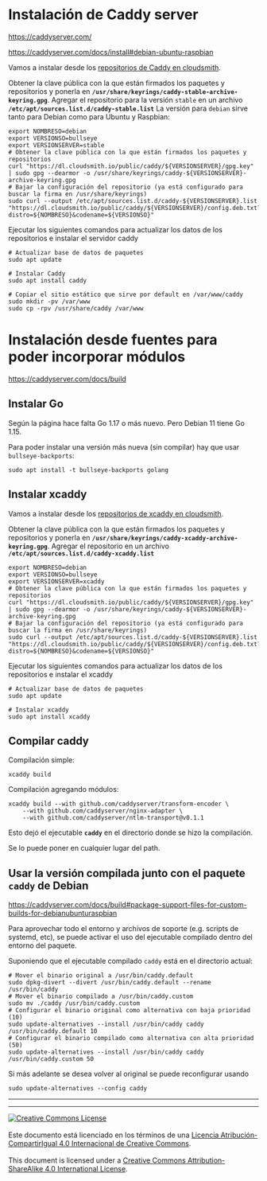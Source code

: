 # Instalación de Caddy server

https://caddyserver.com/

https://caddyserver.com/docs/install#debian-ubuntu-raspbian

Vamos a instalar desde los [repositorios de Caddy en 
cloudsmith](https://cloudsmith.io/~caddy/repos/).

Obtener la clave pública con la que están firmados los paquetes y repositorios
y ponerla en **`/usr/share/keyrings/caddy-stable-archive-keyring.gpg`**.
Agregar el repositorio para la versión `stable` en un archivo 
**`/etc/apt/sources.list.d/caddy-stable.list`** 
La versión para `debian` sirve tanto para
Debian como para Ubuntu y Raspbian:

```
export NOMBRESO=debian
export VERSIONSO=bullseye
export VERSIONSERVER=stable
# Obtener la clave pública con la que están firmados los paquetes y repositorios
curl "https://dl.cloudsmith.io/public/caddy/${VERSIONSERVER}/gpg.key" | sudo gpg --dearmor -o /usr/share/keyrings/caddy-${VERSIONSERVER}-archive-keyring.gpg
# Bajar la configuración del repositorio (ya está configurado para buscar la firma en /usr/share/keyrings)
sudo curl --output /etc/apt/sources.list.d/caddy-${VERSIONSERVER}.list "https://dl.cloudsmith.io/public/caddy/${VERSIONSERVER}/config.deb.txt?distro=${NOMBRESO}&codename=${VERSIONSO}"
```

Ejecutar los siguientes comandos para actualizar los datos de los repositorios
e instalar el servidor caddy

```
# Actualizar base de datos de paquetes
sudo apt update

# Instalar Caddy
sudo apt install caddy

# Copiar el sitio estático que sirve por default en /var/www/caddy
sudo mkdir -pv /var/www
sudo cp -rpv /usr/share/caddy /var/www
```

# Instalación desde fuentes para poder incorporar módulos

https://caddyserver.com/docs/build

## Instalar Go

Según la página hace falta Go 1.17 o más nuevo. Pero Debian 11 tiene Go 1.15.

Para poder instalar una versión más nueva (sin compilar) hay que usar 
`bullseye-backports`:

```
sudo apt install -t bullseye-backports golang
```
## Instalar xcaddy

Vamos a instalar desde los [repositorios de xcaddy en 
cloudsmith](https://cloudsmith.io/~caddy/repos/).

Obtener la clave pública con la que están firmados los paquetes y repositorios
y ponerla en **`/usr/share/keyrings/caddy-xcaddy-archive-keyring.gpg`**.
Agregar el repositorio en un archivo 
**`/etc/apt/sources.list.d/caddy-xcaddy.list`** 

```
export NOMBRESO=debian
export VERSIONSO=bullseye
export VERSIONSERVER=xcaddy
# Obtener la clave pública con la que están firmados los paquetes y repositorios
curl "https://dl.cloudsmith.io/public/caddy/${VERSIONSERVER}/gpg.key" | sudo gpg --dearmor -o /usr/share/keyrings/caddy-${VERSIONSERVER}-archive-keyring.gpg
# Bajar la configuración del repositorio (ya está configurado para buscar la firma en /usr/share/keyrings)
sudo curl --output /etc/apt/sources.list.d/caddy-${VERSIONSERVER}.list "https://dl.cloudsmith.io/public/caddy/${VERSIONSERVER}/config.deb.txt?distro=${NOMBRESO}&codename=${VERSIONSO}"
```

Ejecutar los siguientes comandos para actualizar los datos de los repositorios
e instalar el xcaddy

```
# Actualizar base de datos de paquetes
sudo apt update

# Instalar xcaddy
sudo apt install xcaddy
```

## Compilar caddy

Compilación simple:
```
xcaddy build
```

Compilación agregando módulos:
```
xcaddy build --with github.com/caddyserver/transform-encoder \
	--with github.com/caddyserver/nginx-adapter \
	--with github.com/caddyserver/ntlm-transport@v0.1.1
```

Esto dejó el ejecutable **`caddy`** en el directorio donde se hizo la
compilación.

Se lo puede poner en cualquier lugar del path.

## Usar la versión compilada junto con el paquete `caddy` de Debian

https://caddyserver.com/docs/build#package-support-files-for-custom-builds-for-debianubunturaspbian

Para aprovechar todo el entorno y archivos de soporte (e.g. scripts de systemd,
etc), se puede activar el uso del ejecutable compilado dentro del entorno del
paquete.

Suponiendo que el ejecutable compilado `caddy` está en el directorio actual:

```
# Mover el binario original a /usr/bin/caddy.default
sudo dpkg-divert --divert /usr/bin/caddy.default --rename /usr/bin/caddy
# Mover el binario compilado a /usr/bin/caddy.custom
sudo mv ./caddy /usr/bin/caddy.custom
# Configurar el binario original como alternativa con baja prioridad (10)
sudo update-alternatives --install /usr/bin/caddy caddy /usr/bin/caddy.default 10
# Configurar el binario compilado como alternativa con alta prioridad (50)
sudo update-alternatives --install /usr/bin/caddy caddy /usr/bin/caddy.custom 50
```

Si más adelante se desea volver al original se puede reconfigurar usando

```
sudo update-alternatives --config caddy
```
___
<!-- LICENSE -->
___
<a rel="licencia" href="http://creativecommons.org/licenses/by-sa/4.0/deed.es">
<img alt="Creative Commons License" style="border-width:0"
src="https://i.creativecommons.org/l/by-sa/4.0/88x31.png" /></a>
<br /><br />
Este documento está licenciado en los términos de una <a rel="licencia"
href="http://creativecommons.org/licenses/by-sa/4.0/deed.es">
Licencia Atribución-CompartirIgual 4.0 Internacional de Creative Commons</a>.
<br /><br />
This document is licensed under a <a rel="license" 
href="http://creativecommons.org/licenses/by-sa/4.0/deed.en">
Creative Commons Attribution-ShareAlike 4.0 International License</a>.
<!-- END --> 
